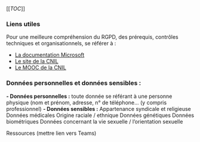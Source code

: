 [[_TOC_]]

### Liens utiles
Pour une meilleure compréhension du RGPD, des prérequis, contrôles techniques et organisationnels, se référer à :
- [La documentation Microsoft](https://docs.microsoft.com/en-us/compliance/regulatory/gdpr?view=o365-worldwide)
- [Le site de la CNIL](https://www.cnil.fr/fr/rgpd-par-ou-commencer)
- [Le MOOC de la CNIL](https://www.cnil.fr/fr/le-mooc-latelier-rgpd-fait-peau-neuve)

### Données personnelles et données sensibles :
**- Données personnelles :** toute donnée se référant à une personne physique (nom et prénom, adresse, n° de téléphone... (y compris professionnel)
**- Données sensibles :** 
Appartenance syndicale et religieuse ​
Données médicales​
Origine raciale / ethnique​
Données génétiques​
Données biométriques​
Données concernant la vie sexuelle / l’orientation sexuelle​

Ressources (mettre lien vers Teams)